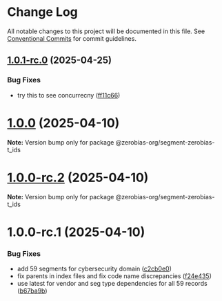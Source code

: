 # Change Log

All notable changes to this project will be documented in this file.
See [Conventional Commits](https://conventionalcommits.org) for commit guidelines.

## [1.0.1-rc.0](https://github.com/zerobias-org/segment/compare/@zerobias-org/segment-zerobias-t_ids@1.0.0...@zerobias-org/segment-zerobias-t_ids@1.0.1-rc.0) (2025-04-25)


### Bug Fixes

* try this to see concurrecny ([ff11c66](https://github.com/zerobias-org/segment/commit/ff11c66d67cb9f185098fd640d4139178d29ae22))





# [1.0.0](https://github.com/zerobias-org/segment/compare/@zerobias-org/segment-zerobias-t_ids@1.0.0-rc.2...@zerobias-org/segment-zerobias-t_ids@1.0.0) (2025-04-10)

**Note:** Version bump only for package @zerobias-org/segment-zerobias-t_ids





# [1.0.0-rc.2](https://github.com/zerobias-org/segment/compare/@zerobias-org/segment-zerobias-t_ids@1.0.0-rc.1...@zerobias-org/segment-zerobias-t_ids@1.0.0-rc.2) (2025-04-10)

**Note:** Version bump only for package @zerobias-org/segment-zerobias-t_ids





# 1.0.0-rc.1 (2025-04-10)


### Bug Fixes

* add 59 segments for cybersecurity domain ([c2cb0e0](https://github.com/zerobias-org/segment/commit/c2cb0e0c1f1eabb51d7f5a6ae6db98c1516fcdbe))
* fix parents in index files and fix code name discrepancies ([f24e435](https://github.com/zerobias-org/segment/commit/f24e4352453caaa05074cc6bb66ee8ed21a4f11d))
* use latest for vendor and seg type dependencies for all 59 records ([b67ba9b](https://github.com/zerobias-org/segment/commit/b67ba9bed7a90fad3b084161ebc603b5b35214b8))
